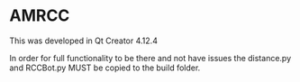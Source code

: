 # AMRCC
This was developed in Qt Creator 4.12.4



In order for full functionality to be there and not have issues the distance.py and RCCBot.py MUST be copied to the build folder.
